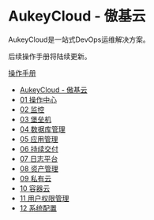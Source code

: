 # AukeyCloud - 傲基云

AukeyCloud是一站式DevOps运维解决方案。

后续操作手册将陆续更新。

[操作手册](https://aukey-cloud.gitbook.io/aukeycloud/)

* [AukeyCloud - 傲基云](README.md)
* [01 操作中心](cao-zuo-zhong-xin.md)
* [02 监控](jian-kong.md)
* [03 堡垒机](bao-lei-ji.md)
* [04 数据库管理](04-shu-ju-ku-guan-li.md)
* [05 应用管理](05-ying-yong-guan-li.md)
* [06 持续交付](06-chi-xu-jiao-fu.md)
* [07 日志平台](07-ri-zhi-ping-tai.md)
* [08 资产管理](08-zi-chan-guan-li.md)
* [09 私有云](09-si-you-yun.md)
* [10 容器云](10-rong-qi-yun.md)
* [11 用户权限管理](11-yong-hu-quan-xian-guan-li.md)
* [12 系统配置](12-xi-tong-pei-zhi.md)


